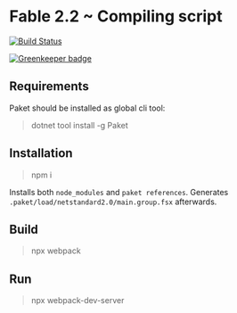 # Fable 2.2 ~ Compiling script 

[![Build Status](https://travis-ci.org/nojaf/fable-fsx-sample.svg?branch=master)](https://travis-ci.org/nojaf/fable-fsx-sample)

[![Greenkeeper badge](https://badges.greenkeeper.io/nojaf/fable-fsx-sample.svg)](https://greenkeeper.io/)

## Requirements

Paket should be installed as global cli tool:

> dotnet tool install -g Paket

## Installation

> npm i

Installs both `node_modules` and `paket references`.
Generates `.paket/load/netstandard2.0/main.group.fsx` afterwards.

## Build

> npx webpack

## Run

> npx webpack-dev-server